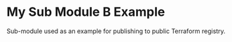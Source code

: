 # My Sub Module B Example

Sub-module used as an example for publishing to public Terraform registry.

